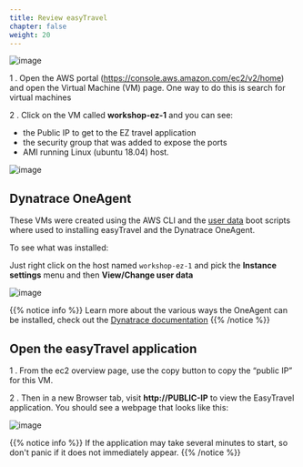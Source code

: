 ```yaml
---
title: Review easyTravel
chapter: false
weight: 20
---
```


![image](/images/florian.png)

1 . Open the AWS portal (https://console.aws.amazon.com/ec2/v2/home) and open the Virtual Machine (VM) page. One way to do this is search for virtual machines

2 . Click on the VM called **workshop-ez-1** and you can see:

* the Public IP to get to the EZ travel application
* the security group that was added to expose the ports
* AMI running Linux (ubuntu 18.04) host.

![image](/images/ec2-overview.png)

## Dynatrace OneAgent

These VMs were created using the AWS CLI and the [user data](https://docs.aws.amazon.com/AWSEC2/latest/UserGuide/user-data.html) boot scripts where used to installing easyTravel and the Dynatrace OneAgent.

To see what was installed:

Just right click on the host named `workshop-ez-1` and pick the **Instance settings** menu and then **View/Change user data**

![image](/images/ec2-userdata.png)

{{% notice info %}}
Learn more about the various ways the OneAgent can be installed, check out the [Dynatrace documentation](https://www.dynatrace.com/support/help/setup-and-configuration/dynatrace-oneagent/)
{{% /notice %}}

## Open the easyTravel application

1 . From the ec2 overview page, use the copy button to copy the “public IP” for this VM.

2 . Then in a new Browser tab, visit **http://PUBLIC-IP** to view the EasyTravel application. You should see a webpage that looks like this:

![image](/images/eztravel-orange.png)

{{% notice info %}}
If the application may take several minutes to start, so don't panic if it does not immediately appear.
{{% /notice %}}